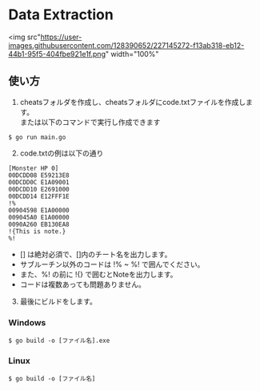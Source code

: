 # Data Extraction

<img src"https://user-images.githubusercontent.com/128390652/227145272-f13ab318-eb12-44b1-95f5-404fbe921e1f.png" width="100%"

## 使い方

1. cheatsフォルダを作成し、cheatsフォルダにcode.txtファイルを作成します。  
    または以下のコマンドで実行し作成できます  
```
$ go run main.go
```
2. code.txtの例は以下の通り
```
[Monster HP 0]
00DCDD08 E59213E8
00DCDD0C E1A09001
00DCDD10 E2691000
00DCDD14 E12FFF1E
!%
00904598 E1A00000
009045A0 E1A00000
0090A260 EB130EA8
!{This is note.}
%!
```
  - [] は絶対必須で、[]内のチート名を出力します。  
  - サブルーチン以外のコードは !% ~ %! で囲んでください。  
  - また、%! の前に !{} で囲むとNoteを出力します。  
  - コードは複数あっても問題ありません。  
3. 最後にビルドをします。  
### Windows
```
$ go build -o [ファイル名].exe
```
### Linux
```
$ go build -o [ファイル名]
```
